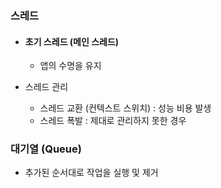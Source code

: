 ### 스레드 

- #### 초기 스레드 (메인 스레드)
  - 앱의 수명을 유지
 
- 스레드 관리
  - 스레드 교환 (컨텍스트 스위치) : 성능 비용 발생
  - 스레드 폭발 : 제대로 관리하지 못한 경우

### 대기열 (Queue)
  - 추가된 순서대로 작업을 실행 및 제거 

